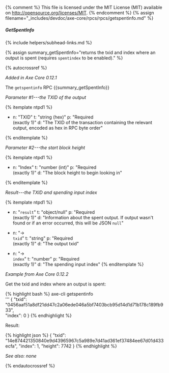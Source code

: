 {% comment %}
This file is licensed under the MIT License (MIT) available on
http://opensource.org/licenses/MIT.
{% endcomment %}
{% assign filename="_includes/devdoc/axe-core/rpcs/rpcs/getspentinfo.md" %}

##### GetSpentInfo
{% include helpers/subhead-links.md %}

{% assign summary_getSpentInfo="returns the txid and index where an output is spent (requires `spentindex` to be enabled)." %}

{% autocrossref %}

*Added in Axe Core 0.12.1*

The `getspentinfo` RPC {{summary_getSpentInfo}}

*Parameter #1---the TXID of the output*

{% itemplate ntpd1 %}
- n: "TXID"
  t: "string (hex)"
  p: "Required<br>(exactly 1)"
  d: "The TXID of the transaction containing the relevant output, encoded as hex in RPC byte order"

{% enditemplate %}

*Parameter #2---the start block height*

{% itemplate ntpd1 %}
- n: "Index"
  t: "number (int)"
  p: "Required<br>(exactly 1)"
  d: "The block height to begin looking in"

{% enditemplate %}

*Result---the TXID and spending input index*

{% itemplate ntpd1 %}
- n: "`result`"
  t: "object/null"
  p: "Required<br>(exactly 1)"
  d: "Information about the spent output.  If output wasn't found or if an error occurred, this will be JSON `null`"

- n: "→<br>`txid`"
  t: "string"
  p: "Required<br>(exactly 1)"
  d: "The output txid"

- n: "→<br>`index`"
  t: "number"
  p: "Required<br>(exactly 1)"
  d: "The spending input index"
{% enditemplate %}

*Example from Axe Core 0.12.2*

Get the txid and index where an output is spent:

{% highlight bash %}
axe-cli getspentinfo \
  '''
    {
      "txid": "0456aaf51a8df21dd47c2a06ede046a5bf7403bcb95d14d1d71b178c189fb933", \
      "index": 0
    }
{% endhighlight %}

Result:

{% highlight json %}
{
  "txid": "14e874421350840e9d43965967c5a989e7d41ad361ef37484ee67d01d433ecfa",
  "index": 1,
  "height": 7742
}
{% endhighlight %}

*See also: none*

{% endautocrossref %}

